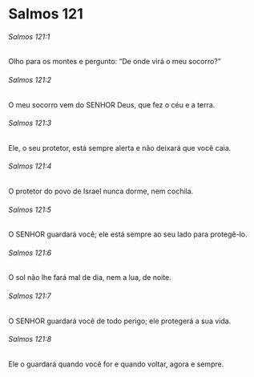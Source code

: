 # Salmos 121

###### Salmos 121:1

Olho para os montes e pergunto: “De onde virá o meu socorro?”

###### Salmos 121:2

O meu socorro vem do SENHOR Deus, que fez o céu e a terra.

###### Salmos 121:3

Ele, o seu protetor, está sempre alerta e não deixará que você caia.

###### Salmos 121:4

O protetor do povo de Israel nunca dorme, nem cochila.

###### Salmos 121:5

O SENHOR guardará você; ele está sempre ao seu lado para protegê-lo.

###### Salmos 121:6

O sol não lhe fará mal de dia, nem a lua, de noite.

###### Salmos 121:7

O SENHOR guardará você de todo perigo; ele protegerá a sua vida.

###### Salmos 121:8

Ele o guardará quando você for e quando voltar, agora e sempre.

